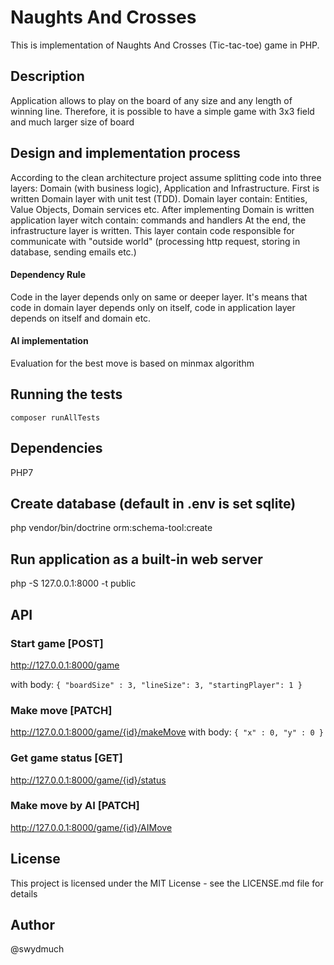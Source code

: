 # Naughts And Crosses
This is implementation of Naughts And Crosses (Tic-tac-toe) game in PHP. 

## Description
Application allows to play on the board of any size and any length of winning line. Therefore, it is possible to have a simple game with 3x3 field and much larger size of board

## Design and implementation process
According to the clean architecture project assume splitting code into three layers: Domain (with business logic), Application and Infrastructure.
First is written Domain layer with unit test (TDD). Domain layer contain: Entities, Value Objects, Domain services etc.
After implementing Domain is written application layer witch contain: commands and handlers
At the end, the infrastructure layer is written. This layer contain code responsible for communicate with "outside world" (processing http request, storing in database, sending emails etc.) 

#### Dependency Rule
Code in the layer depends only on same or deeper layer. It's means that code in domain layer depends only on itself, code in application layer depends on itself and domain etc.  
 
#### AI implementation
Evaluation for the best move is based on minmax algorithm
    
## Running the tests
```
composer runAllTests
```     
     
## Dependencies
PHP7

## Create database (default in .env is set sqlite)
php vendor/bin/doctrine  orm:schema-tool:create

## Run application as a built-in web server
php -S 127.0.0.1:8000 -t public

## API
### Start game [POST]
http://127.0.0.1:8000/game

with body:
``
{
	"boardSize" : 3,
	"lineSize": 3,
	"startingPlayer": 1
}
``
### Make move [PATCH]
http://127.0.0.1:8000/game/{id}/makeMove
with body:
``
{
	"x" : 0,
	"y" : 0
}
``
### Get game status [GET]
http://127.0.0.1:8000/game/{id}/status

### Make move by AI [PATCH]
http://127.0.0.1:8000/game/{id}/AIMove

## License
This project is licensed under the MIT License - see the LICENSE.md file for details

## Author
@swydmuch
